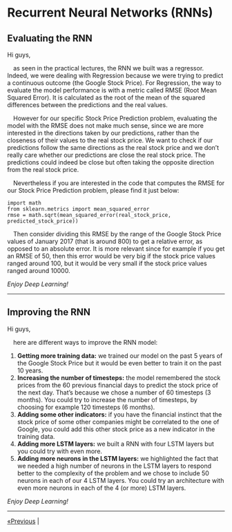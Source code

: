 # Recurrent Neural Networks (RNNs)

## Evaluating the RNN

Hi guys,

&emsp;as seen in the practical lectures, the RNN we built was a regressor. Indeed, we were dealing with Regression because we were trying to predict a continuous outcome (the Google Stock Price). For Regression, the way to evaluate the model performance is with a metric called RMSE (Root Mean Squared Error). It is calculated as the root of the mean of the squared differences between the predictions and the real values.

&emsp;However for our specific Stock Price Prediction problem, evaluating the model with the RMSE does not make much sense, since we are more interested in the directions taken by our predictions, rather than the closeness of their values to the real stock price. We want to check if our predictions follow the same directions as the real stock price and we don’t really care whether our predictions are close the real stock price. The predictions could indeed be close but often taking the opposite direction from the real stock price.

&emsp;Nevertheless if you are interested in the code that computes the RMSE for our Stock Price Prediction problem, please find it just below:

    import math
    from sklearn.metrics import mean_squared_error
    rmse = math.sqrt(mean_squared_error(real_stock_price, predicted_stock_price))

&emsp;Then consider dividing this RMSE by the range of the Google Stock Price values of January 2017 (that is around 800) to get a relative error, as opposed to an absolute error. It is more relevant since for example if you get an RMSE of 50, then this error would be very big if the stock price values ranged around 100, but it would be very small if the stock price values ranged around 10000.

*Enjoy Deep Learning!*
<hr>

## Improving the RNN

Hi guys,

&emsp;here are different ways to improve the RNN model:

1. **Getting more training data:** we trained our model on the past 5 years of the Google Stock Price but it would be even better to train it on the past 10 years.
2. **Increasing the number of timesteps:** the model remembered the stock prices from the 60 previous financial days to predict the stock price of the next day. That’s because we chose a number of 60 timesteps (3 months). You could try to increase the number of timesteps, by choosing for example 120 timesteps (6 months).
3. **Adding some other indicators:** if you have the financial instinct that the stock price of some other companies might be correlated to the one of Google, you could add this other stock price as a new indicator in the training data.
4. **Adding more LSTM layers:** we built a RNN with four LSTM layers but you could try with even more.
5. **Adding more neurons in the LSTM layers:** we highlighted the fact that we needed a high number of neurons in the LSTM layers to respond better to the complexity of the problem and we chose to include 50 neurons in each of our 4 LSTM layers. You could try an architecture with even more neurons in each of the 4 (or more) LSTM layers.

*Enjoy Deep Learning!*
<hr>

<a href=".../">«Previous</a> | 
